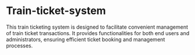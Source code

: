 # Train-ticket-system
This train ticketing system is designed to facilitate convenient management of train ticket transactions. It provides functionalities for both end users and administrators, ensuring efficient ticket booking and management processes.

